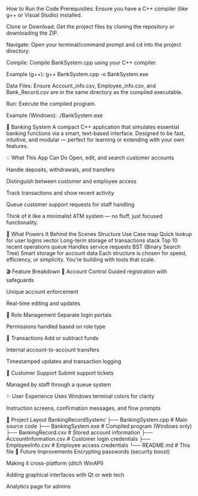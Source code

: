 How to Run the Code
Prerequisites: Ensure you have a C++ compiler (like g++ or Visual Studio) installed.

Clone or Download: Get the project files by cloning the repository or downloading the ZIP.

Navigate: Open your terminal/command prompt and cd into the project directory.

Compile: Compile BankSystem.cpp using your C++ compiler.

Example (g++): g++ BankSystem.cpp -o BankSystem.exe

Data Files: Ensure Account_info.csv, Employee_info.csv, and Bank_Record.csv are in the same directory as the compiled executable.

Run: Execute the compiled program.

Example (Windows): ./BankSystem.exe

🏦 Banking System
A compact C++ application that simulates essential banking functions via a smart, text-based interface. Designed to be fast, intuitive, and modular — perfect for learning or extending with your own features.

💡 What This App Can Do
Open, edit, and search customer accounts

Handle deposits, withdrawals, and transfers

Distinguish between customer and employee access

Track transactions and show recent activity

Queue customer support requests for staff handling

Think of it like a minimalist ATM system — no fluff, just focused functionality.

🧠 What Powers It Behind the Scenes
Structure	Use Case
map	Quick lookup for user logins
vector	Long-term storage of transactions
stack	Top 10 recent operations
queue	Handles service requests
BST (Binary Search Tree)	Smart storage for account data
Each structure is chosen for speed, efficiency, or simplicity. You're building with tools that scale.

🎬 Feature Breakdown
🧾 Account Control
Guided registration with safeguards

Unique account enforcement

Real-time editing and updates

🔐 Role Management
Separate login portals

Permissions handled based on role type

💸 Transactions
Add or subtract funds

Internal account-to-account transfers

Timestamped updates and transaction logging

👥 Customer Support
Submit support tickets

Managed by staff through a queue system

✨ User Experience
Uses Windows terminal colors for clarity

Instruction screens, confirmation messages, and flow prompts

🧱 Project Layout 
BankingRecordSystem/
├── BankingSystem.cpp         # Main source code
├── BankingSystem.exe         # Compiled program (Windows only)
├── BankingRecord.csv         # Stored account information
├── AccountInformation.csv    # Customer login credentials
├── EmployeeInfo.csv          # Employee access credentials
└── README.md                 # This file
🔧 Future Improvements 
Encrypting passwords (security boost)

Making it cross-platform (ditch WinAPI)

Adding graphical interfaces with Qt or web tech

Analytics page for admins
